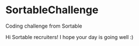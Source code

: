 # SortableChallenge
Coding challenge from Sortable

Hi Sortable recruiters! I hope your day is going well :)
